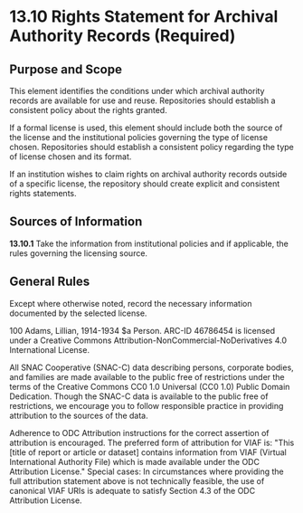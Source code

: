 # 13.10 Rights Statement for Archival Authority Records (Required)

## Purpose and Scope
This element identifies the conditions under which archival authority records are available for use and reuse.  Repositories should establish a consistent policy about the rights granted.

If a formal license is used, this element should include both the source of the license and the institutional policies governing the type of license chosen.  Repositories should establish a consistent policy regarding the type of license chosen and its format.

If an institution wishes to claim rights on archival authority records outside of a specific license, the repository should create explicit and consistent rights statements.

## Sources of Information
**13.10.1**
Take the information from institutional policies and if applicable, the rules governing the licensing source.

## General Rules
Except where otherwise noted, record the necessary information documented by the selected license.

<p class="dacs-example">100 Adams, Lillian, 1914-1934 $a Person.
ARC-ID 46786454 is licensed under a Creative Commons Attribution-NonCommercial-NoDerivatives 4.0 International License.</p>

<p class="dacs-example">All SNAC Cooperative (SNAC-C) data describing persons, corporate bodies, and families are made available to the public free of restrictions under the terms of the Creative Commons CC0 1.0 Universal (CC0 1.0) Public Domain Dedication.
Though the SNAC-C data is available to the public free of restrictions, we encourage you to follow responsible practice in providing attribution to the sources of the data.</p>
 
<p class="dacs-example">Adherence to ODC Attribution instructions for the correct assertion of attribution is encouraged. The preferred form of attribution for VIAF is:
"This [title of report or article or dataset] contains information from VIAF (Virtual International Authority File) which is made available under the ODC Attribution License."
Special cases: In circumstances where providing the full attribution statement above is not technically feasible, the use of canonical VIAF URIs is adequate to satisfy Section 4.3 of the ODC Attribution License.</p>
